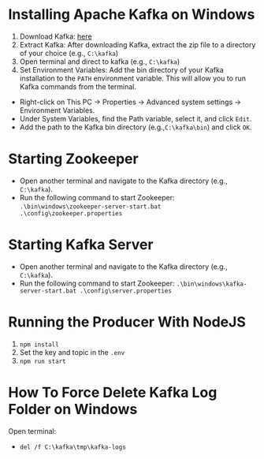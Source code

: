 # Installing Apache Kafka on Windows

1. Download Kafka: [here](https://kafka.apache.org/downloads)
2. Extract Kafka: After downloading Kafka, extract the zip file to a directory of your choice (e.g., `C:\kafka`)
3. Open terminal and direct to kafka (e.g., `C:\kafka`)
4. Set Environment Variables: Add the bin directory of your Kafka installation to the `PATH` environment variable.
   This will allow you to run Kafka commands from the terminal.

-   Right-click on This PC → Properties → Advanced system settings → Environment Variables.
-   Under System Variables, find the Path variable, select it, and click `Edit`.
-   Add the path to the Kafka bin directory (e.g.,`C:\kafka\bin`) and click `OK`.

# Starting Zookeeper

-   Open another terminal and navigate to the Kafka directory (e.g., `C:\kafka`).
-   Run the following command to start Zookeeper: `.\bin\windows\zookeeper-server-start.bat .\config\zookeeper.properties`

# Starting Kafka Server

-   Open another terminal and navigate to the Kafka directory (e.g., `C:\kafka`).
-   Run the following command to start Zookeeper: `.\bin\windows\kafka-server-start.bat .\config\server.properties`

# Running the Producer With NodeJS

1.  `npm install`
2.  Set the key and topic in the `.env`
3.  `npm run start`

# How To Force Delete Kafka Log Folder on Windows

Open terminal:

-   `del /f C:\kafka\tmp\kafka-logs`
